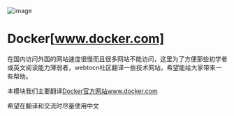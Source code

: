 ![image](http://www.docker.com/sites/all/themes/docker/assets/images/logo.png)
# Docker[www.docker.com]
  在国内访问外国的网站速度很慢而且很多网站不能访问，这里为了方便那些初学者或英文阅读能力薄弱者，webtocn社区翻译一些技术网站，希望能给大家带来一些帮助。    

  本模块我们主要翻译[Docker官方网站www.docker.com](www.docker.com)    

  希望在翻译和交流时尽量使用中文    
